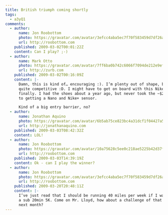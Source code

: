 ```yaml
---
title: British triumph coming shortly
tags:
  - a3yQ1
comments:
  - author:
      name: Jon Roobottom
      photo: https://gravatar.com/avatar/3efcc4aba5ec7f70f583459d7df26a3a
      url: http://roobottom.com
    published: 2009-03-02T00:01:22Z
    content: Can I play? ;-)
  - author:
      name: Mark Otto
      photo: https://gravatar.com/avatar/7ff6ba0b742c6066f7094de212e9efad
      url: http://zurb.com
    published: 2009-03-02T00:16:09Z
    content: |-
      Damn, this is kind of… encouraging :). I’m plenty out of shape, but I am
      quite competitive :D. I might have to get on board with this Nike+ thing
      finally. I had the shoes about a year ago, but never took the ~$200 plunge
      to getting a Nano and Nike+ sensor.

      Kind of a big entry barrier, no?
  - author:
      name: Jonathan Aquino
      photo: https://gravatar.com/avatar/6b5ab75ce823bc4a31dcf1f04427a582
      url: http://jonathanaquino.com
    published: 2009-03-03T08:42:32Z
    content: LOL!
  - author:
      name: Jon Roobottom
      photo: https://gravatar.com/avatar/10a75628c5ee0c218ae5225b42d37f42
      url: http://roobottom.com
    published: 2009-03-03T14:39:19Z
    content: Ok - can I play the winner?
  - author:
      name: Jon Roobottom
      photo: https://gravatar.com/avatar/3efcc4aba5ec7f70f583459d7df26a3a
      url: http://roobottom.com
    published: 2009-03-20T20:48:11Z
    content: |-
      I’ve just read that I should be running 40 miles per week if I want to do
      a sub 20min 5K. Come on Mr. Lloyd, how about a challenge of that nature
      next month?
---
```

